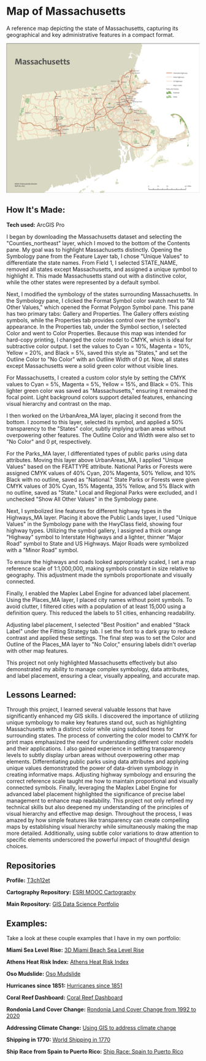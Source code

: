 # Map of Massachusetts
A reference map depicting the state of Massachusetts, capturing its geographical and key administrative features in a compact format.

<img src="./MapOfMassachusetts.png" img alt = "Massachusetts Map"/>

## How It's Made:

**Tech used:** ArcGIS Pro

I began by downloading the Massachusetts dataset and selecting the "Counties_northeast" layer, which I moved to the bottom of the Contents pane. My goal was to highlight Massachusetts distinctly. Opening the Symbology pane from the Feature Layer tab, I chose "Unique Values" to differentiate the state names. From Field 1, I selected STATE_NAME, removed all states except Massachusetts, and assigned a unique symbol to highlight it. This made Massachusetts stand out with a distinctive color, while the other states were represented by a default symbol.

Next, I modified the symbology of the states surrounding Massachusetts. In the Symbology pane, I clicked the Format Symbol color swatch next to "All Other Values," which opened the Format Polygon Symbol pane. This pane has two primary tabs: Gallery and Properties. The Gallery offers existing symbols, while the Properties tab provides control over the symbol's appearance. In the Properties tab, under the Symbol section, I selected Color and went to Color Properties. Because this map was intended for hard-copy printing, I changed the color model to CMYK, which is ideal for subtractive color output. I set the values to Cyan = 10%, Magenta = 10%, Yellow = 20%, and Black = 5%, saved this style as "States," and set the Outline Color to "No Color" with an Outline Width of 0 pt. Now, all states except Massachusetts were a solid green color without visible lines.

For Massachusetts, I created a custom color style by setting the CMYK values to Cyan = 5%, Magenta = 5%, Yellow = 15%, and Black = 0%. This lighter green color was saved as "Massachusetts," ensuring it remained the focal point. Light background colors support detailed features, enhancing visual hierarchy and contrast on the map.

I then worked on the UrbanArea_MA layer, placing it second from the bottom. I zoomed to this layer, selected its symbol, and applied a 50% transparency to the "States" color, subtly implying urban areas without overpowering other features. The Outline Color and Width were also set to "No Color" and 0 pt, respectively.

For the Parks_MA layer, I differentiated types of public parks using data attributes. Moving this layer above UrbanAreas_MA, I applied "Unique Values" based on the FEATTYPE attribute. National Parks or Forests were assigned CMYK values of 40% Cyan, 20% Magenta, 50% Yellow, and 10% Black with no outline, saved as "National." State Parks or Forests were given CMYK values of 30% Cyan, 15% Magenta, 35% Yellow, and 5% Black with no outline, saved as "State." Local and Regional Parks were excluded, and I unchecked "Show All Other Values" in the Symbology pane.

Next, I symbolized line features for different highway types in the Highways_MA layer. Placing it above the Public Lands layer, I used "Unique Values" in the Symbology pane with the HwyClass field, showing four highway types. Utilizing the symbol gallery, I assigned a thick orange "Highway" symbol to Interstate Highways and a lighter, thinner "Major Road" symbol to State and US Highways. Major Roads were symbolized with a "Minor Road" symbol.

To ensure the highways and roads looked appropriately scaled, I set a map reference scale of 1:1,000,000, making symbols constant in size relative to geography. This adjustment made the symbols proportionate and visually connected.

Finally, I enabled the Maplex Label Engine for advanced label placement. Using the Places_MA layer, I placed city names without point symbols. To avoid clutter, I filtered cities with a population of at least 15,000 using a definition query. This reduced the labels to 51 cities, enhancing readability.

Adjusting label placement, I selected "Best Position" and enabled "Stack Label" under the Fitting Strategy tab. I set the font to a dark gray to reduce contrast and applied these settings. The final step was to set the Color and Outline of the Places_MA layer to "No Color," ensuring labels didn't overlap with other map features.

This project not only highlighted Massachusetts effectively but also demonstrated my ability to manage complex symbology, data attributes, and label placement, ensuring a clear, visually appealing, and accurate map.

## Lessons Learned:

Through this project, I learned several valuable lessons that have significantly enhanced my GIS skills. I discovered the importance of utilizing unique symbology to make key features stand out, such as highlighting Massachusetts with a distinct color while using subdued tones for surrounding states. The process of converting the color model to CMYK for print maps emphasized the need for understanding different color models and their applications. I also gained experience in setting transparency levels to subtly display urban areas without overpowering other map elements. Differentiating public parks using data attributes and applying unique values demonstrated the power of data-driven symbology in creating informative maps. Adjusting highway symbology and ensuring the correct reference scale taught me how to maintain proportional and visually connected symbols. Finally, leveraging the Maplex Label Engine for advanced label placement highlighted the significance of precise label management to enhance map readability. This project not only refined my technical skills but also deepened my understanding of the principles of visual hierarchy and effective map design. Throughout the process, I was amazed by how simple features like transparency can create compelling maps by establishing visual hierarchy while simultaneously making the map more detailed. Additionally, using subtle color variations to draw attention to specific elements underscored the powerful impact of thoughtful design choices.

## Repositories
**Profile:** [T3ch12et](https://github.com/T3ch12et)

**Cartography Repository:** [ESRI MOOC Cartography](https://github.com/T3ch12et/GIS-Data-Science-Portfolio/tree/main/ESRI-MOOC-Cartography)

**Main Repository:** [GIS Data Science Portfolio](https://github.com/T3ch12et/GIS-Data-Science-Portfolio)

## Examples:
Take a look at these couple examples that I have in my own portfolio:

**Miami Sea Level Rise:** [3D Miami Beach Sea Level Rise](https://github.com/T3ch12et/GIS-Data-Science-Portfolio/tree/main/ESRI-MOOC-GIS-for-Climate-Action/3D-Miami-Beach-Sea-Level-Rise)

**Athens Heat Risk Index:** [Athens Heat Risk Index](https://github.com/T3ch12et/GIS-Data-Science-Portfolio/tree/main/ESRI-MOOC-GIS-for-Climate-Action/Athens-Heat-Risk-Index)

**Oso Mudslide:** [Oso Mudslide](https://github.com/T3ch12et/GIS-Data-Science-Portfolio/tree/main/ESRI-MOOC-Cartography/Oso-Mudslide)

**Hurricanes since 1851:** [Hurricanes since 1851](https://github.com/T3ch12et/GIS-Data-Science-Portfolio/tree/main/ESRI-MOOC-Cartography/Hurricanes-since-1851) 

**Coral Reef Dashboard:** [Coral Reef Dashboard](https://github.com/T3ch12et/GIS-Data-Science-Portfolio/tree/main/ESRI-MOOC-GIS-for-Climate-Action/Coral-Reef-Dashboard)

**Rondonia Land Cover Change:** [Rondonia Land Cover Change from 1992 to 2020](https://github.com/T3ch12et/GIS-Data-Science-Portfolio/tree/main/ESRI-MOOC-GIS-for-Climate-Action/Rondonia-Land-Cover-Change)

**Addressing Climate Change:** [Using GIS to address climate change](https://github.com/T3ch12et/GIS-Data-Science-Portfolio/blob/main/ESRI-MOOC-GIS-for-Climate-Action/Addressing-Climate-Change/README.md)

**Shipping in 1770:** [World Shipping in 1770](https://github.com/T3ch12et/GIS-Data-Science-Portfolio/tree/main/ESRI-MOOC-Cartography/Shipping-in-1770)

**Ship Race from Spain to Puerto Rico:** [Ship Race: Spain to Puerto Rico](https://github.com/T3ch12et/GIS-Data-Science-Portfolio/tree/main/ESRI-MOOC-Cartography/Ship-Race-Spain-to-Puerto-Rico-1770)
